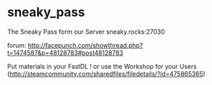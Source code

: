 # sneaky_pass
The Sneaky Pass form our Server sneaky.rocks:27030

forum: http://facepunch.com/showthread.php?t=1474587&p=48128783#post48128783

Put materials in your FastDL !
or use the Workshop for your Users 
(http://steamcommunity.com/sharedfiles/filedetails/?id=475865365)
